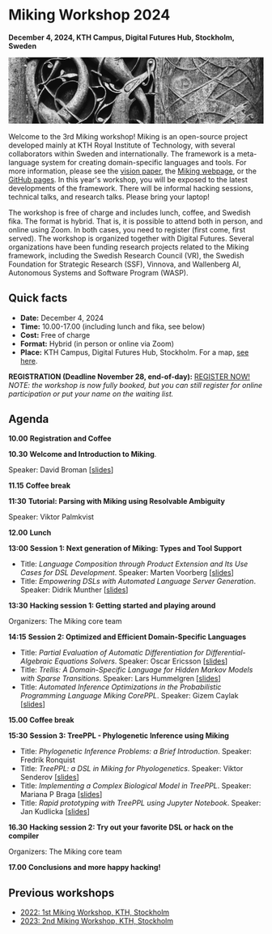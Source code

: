 # Miking Workshop 2024

**December 4, 2024, KTH Campus, Digital Futures Hub, Stockholm, Sweden**

![img alt](/img/background.jpg)

Welcome to the 3rd Miking workshop! Miking is an open-source project developed mainly at KTH Royal Institute of Technology, with several 
collaborators within Sweden and internationally. The framework is a meta-language system for creating domain-specific languages and tools. 
For more information, please see the [vision paper](https://people.kth.se/~dbro/papers/broman-2019-miking-vision.pdf), 
the [Miking webpage](https://miking.org/), or the [GitHub pages](https://github.com/miking-lang). In this year's workshop, 
you will be exposed to the latest developments of the framework. There will be informal hacking sessions, technical talks, 
and research talks. Please bring your laptop!

The workshop is free of charge and includes lunch, coffee, and Swedish fika. The format is hybrid. That is, it is possible to attend both in person, and online using Zoom. In both cases, you need to register (first come, first served). The workshop is organized together with Digital Futures. Several organizations have been funding research projects related to the Miking framework, including the Swedish Research Council (VR), the Swedish Foundation for Strategic Research (SSF), Vinnova, and Wallenberg AI, Autonomous Systems and Software Program (WASP).

## Quick facts


* **Date:** December 4, 2024
* **Time:** 10.00-17.00 (including lunch and fika, see below)
* **Cost:** Free of charge
* **Format:** Hybrid (in person or online via Zoom)
* **Place:** KTH Campus, Digital Futures Hub, Stockholm. For a map, [see here](https://www.digitalfutures.kth.se/contact/how-to-get-here/).

**REGISTRATION (Deadline November 28, end-of-day):** [REGISTER NOW!](https://www.kth.se/form/miking-workshop-2024) *NOTE: the workshop is now fully booked, but you can still register for online participation or put your name on the waiting list.*


## Agenda
**10.00** **Registration and Coffee**


**10.30** **Welcome and Introduction to Miking**.

Speaker: David Broman [[slides](/workshop-2024/intro-miking-workshop-2024.pdf)]


**11.15** **Coffee break**

**11:30** **Tutorial: Parsing with Miking using Resolvable Ambiguity**

Speaker: Viktor Palmkvist

**12.00** **Lunch**

**13:00** **Session 1: Next generation of Miking: Types and Tool Support**

* Title: *Language Composition through Product Extension and Its Use Cases for DSL Development*. Speaker: Marten Voorberg [[slides](/workshop-2024/miking-product-extension.pdf)]
* Title: *Empowering DSLs with Automated Language Server Generation*. Speaker: Didrik Munther [[slides](/workshop-2024/miking-lsp.pdf)]

**13:30** **Hacking session 1: Getting started and playing around**

Organizers: The Miking core team

**14:15** **Session 2: Optimized and Efficient Domain-Specific Languages**

* Title: *Partial Evaluation of Automatic Differentiation for Differential-Algebraic Equations Solvers*. Speaker: Oscar Ericsson [[slides](/workshop-2024/miking-peadae.pdf)]
* Title: *Trellis: A Domain-Specific Language for Hidden Markov Models with Sparse Transitions*. Speaker: Lars Hummelgren [[slides](/workshop-2024/miking-trellis.pdf)]
* Title: *Automated Inference Optimizations in the Probabilistic Programming Language Miking CorePPL*. Speaker: Gizem Caylak [[slides](/workshop-2024/miking-coreppl.pdf)]

**15.00** **Coffee break**

**15:30** **Session 3: TreePPL - Phylogenetic Inference using Miking**

* Title: *Phylogenetic Inference Problems: a Brief Introduction*. Speaker: Fredrik Ronquist
* Title: *TreePPL: a DSL in Miking for Phyologenetics*. Speaker: Viktor Senderov [[slides](/workshop-2024/miking-treeppl.pdf)]
* Title: *Implementing a Complex Biological Model in TreePPL*. Speaker: Mariana P Braga [[slides](/workshop-2024/miking-treeppl-complex-model.pdf)]
* Title: *Rapid prototyping with TreePPL using Jupyter Notebook*. Speaker: Jan Kudlicka [[slides](/workshop-2024/miking-treeppl-jupyter.pdf)]
 
**16.30** **Hacking session 2: Try out your favorite DSL or hack on the compiler**

Organizers: The Miking core team

**17.00** **Conclusions and more happy hacking!**



## Previous workshops

* [2022: 1st Miking Workshop, KTH, Stockholm](workshop-2022)
* [2023: 2nd Miking Workshop, KTH, Stockholm](workshop-2023)
